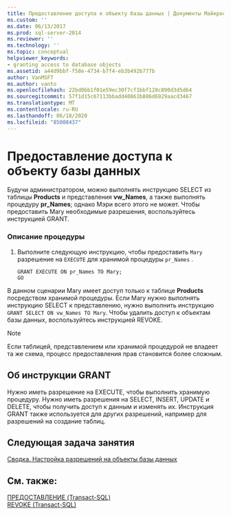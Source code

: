 ```yaml
---
title: Предоставление доступа к объекту базы данных | Документы Майкрософт
ms.custom: ''
ms.date: 06/13/2017
ms.prod: sql-server-2014
ms.reviewer: ''
ms.technology: ''
ms.topic: conceptual
helpviewer_keywords:
- granting access to database objects
ms.assetid: a44d9bbf-f58e-4734-b7f4-eb3b492b777b
author: VanMSFT
ms.author: vanto
ms.openlocfilehash: 22bd0bb1f01e59ec30f7cf1bbf128c890d3d5d64
ms.sourcegitcommit: 57f1d15c67113bbadd40861b886d6929aacd3467
ms.translationtype: MT
ms.contentlocale: ru-RU
ms.lasthandoff: 06/18/2020
ms.locfileid: "85008437"
---
```

# <a name="granting-access-to-a-database-object"></a>Предоставление доступа к объекту базы данных
   Будучи администратором, можно выполнять инструкцию SELECT из таблицы **Products** и представления **vw_Names**, а также выполнять процедуру **pr_Names**; однако Мэри всего этого не может. Чтобы предоставить Mary необходимые разрешения, воспользуйтесь инструкцией GRANT.  
  
### <a name="procedure-title"></a>Описание процедуры  
  
1.  Выполните следующую инструкцию, чтобы предоставить `Mary` разрешение на `EXECUTE` для хранимой процедуры `pr_Names` .  
  
    ```  
    GRANT EXECUTE ON pr_Names TO Mary;  
    GO  
    ```  
  
 В данном сценарии Mary имеет доступ только к таблице **Products** посредством хранимой процедуры. Если Mary нужно выполнять инструкцию SELECT к представлению, нужно выполнить инструкцию `GRANT SELECT ON vw_Names TO Mary`. Чтобы удалить доступ к объектам базы данных, воспользуйтесь инструкцией REVOKE.  
  
> [!NOTE]  
>  Если таблицей, представлением или хранимой процедурой не владеет та же схема, процесс предоставления прав становится более сложным.  
  
## <a name="about-grant"></a>Об инструкции GRANT  
 Нужно иметь разрешение на EXECUTE, чтобы выполнить хранимую процедуру. Нужно иметь разрешения на SELECT, INSERT, UPDATE и DELETE, чтобы получить доступ к данным и изменять их. Инструкция GRANT также используется для других разрешений, например для разрешений на создание таблиц.  
  
## <a name="next-task-in-lesson"></a>Следующая задача занятия  
 [Сводка. Настройка разрешений на объекты базы данных](lesson-2-5-summary-configuring-permissions-on-database-objects.md)  
  
## <a name="see-also"></a>См. также:  
 [ПРЕДОСТАВЛЕНИЕ &#40;Transact-SQL&#41;](/sql/t-sql/statements/grant-transact-sql)   
 [REVOKE (Transact-SQL)](/sql/t-sql/statements/revoke-transact-sql)  
  
  
